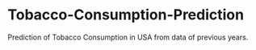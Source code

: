 # Tobacco-Consumption-Prediction
Prediction of Tobacco Consumption in USA from data of previous years.

